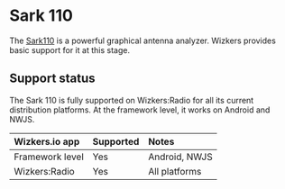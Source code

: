 # Sark 110

The [Sark110](http://www.sark110.com/) is a powerful graphical antenna analyzer. Wizkers provides basic support for it at this stage.

## Support status

The Sark 110 is fully supported on Wizkers:Radio for all its current distribution platforms. At the framework level, it works on Android and NWJS.

Wizkers.io app   | Supported | Notes              |
:----------------|:----------|:-------------------|
Framework level  | Yes       | Android, NWJS      |
Wizkers:Radio    | Yes       | All platforms      |

